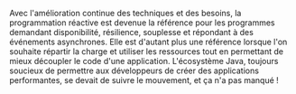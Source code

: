 Avec l'amélioration continue des techniques et des besoins, la programmation réactive est devenue la référence pour les 
programmes demandant disponibilité, résilience, souplesse et répondant à des événements asynchrones. Elle est 
d'autant plus une référence lorsque l'on souhaite répartir la charge et utiliser les ressources tout en permettant de 
mieux découpler le code d'une application. L'écosystème Java, toujours soucieux de permettre aux développeurs de créer 
des applications performantes, se devait de suivre le mouvement, et ça n'a pas manqué !